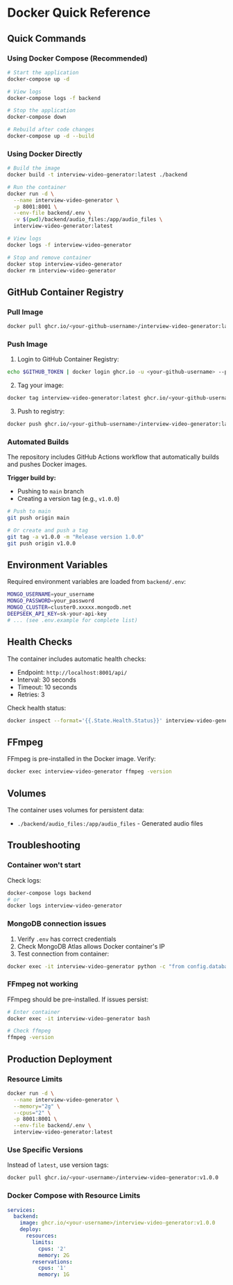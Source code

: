 # Docker Quick Reference

## Quick Commands

### Using Docker Compose (Recommended)

```bash
# Start the application
docker-compose up -d

# View logs
docker-compose logs -f backend

# Stop the application
docker-compose down

# Rebuild after code changes
docker-compose up -d --build
```

### Using Docker Directly

```bash
# Build the image
docker build -t interview-video-generator:latest ./backend

# Run the container
docker run -d \
  --name interview-video-generator \
  -p 8001:8001 \
  --env-file backend/.env \
  -v $(pwd)/backend/audio_files:/app/audio_files \
  interview-video-generator:latest

# View logs
docker logs -f interview-video-generator

# Stop and remove container
docker stop interview-video-generator
docker rm interview-video-generator
```

## GitHub Container Registry

### Pull Image

```bash
docker pull ghcr.io/<your-github-username>/interview-video-generator:latest
```

### Push Image

1. Login to GitHub Container Registry:
```bash
echo $GITHUB_TOKEN | docker login ghcr.io -u <your-github-username> --password-stdin
```

2. Tag your image:
```bash
docker tag interview-video-generator:latest ghcr.io/<your-github-username>/interview-video-generator:latest
```

3. Push to registry:
```bash
docker push ghcr.io/<your-github-username>/interview-video-generator:latest
```

### Automated Builds

The repository includes GitHub Actions workflow that automatically builds and pushes Docker images.

**Trigger build by:**
- Pushing to `main` branch
- Creating a version tag (e.g., `v1.0.0`)

```bash
# Push to main
git push origin main

# Or create and push a tag
git tag -a v1.0.0 -m "Release version 1.0.0"
git push origin v1.0.0
```

## Environment Variables

Required environment variables are loaded from `backend/.env`:

```bash
MONGO_USERNAME=your_username
MONGO_PASSWORD=your_password
MONGO_CLUSTER=cluster0.xxxxx.mongodb.net
DEEPSEEK_API_KEY=sk-your-api-key
# ... (see .env.example for complete list)
```

## Health Checks

The container includes automatic health checks:
- Endpoint: `http://localhost:8001/api/`
- Interval: 30 seconds
- Timeout: 10 seconds
- Retries: 3

Check health status:
```bash
docker inspect --format='{{.State.Health.Status}}' interview-video-generator
```

## FFmpeg

FFmpeg is pre-installed in the Docker image. Verify:

```bash
docker exec interview-video-generator ffmpeg -version
```

## Volumes

The container uses volumes for persistent data:
- `./backend/audio_files:/app/audio_files` - Generated audio files

## Troubleshooting

### Container won't start

Check logs:
```bash
docker-compose logs backend
# or
docker logs interview-video-generator
```

### MongoDB connection issues

1. Verify `.env` has correct credentials
2. Check MongoDB Atlas allows Docker container's IP
3. Test connection from container:
```bash
docker exec -it interview-video-generator python -c "from config.database import get_database; print(get_database())"
```

### FFmpeg not working

FFmpeg should be pre-installed. If issues persist:
```bash
# Enter container
docker exec -it interview-video-generator bash

# Check ffmpeg
ffmpeg -version
```

## Production Deployment

### Resource Limits

```bash
docker run -d \
  --name interview-video-generator \
  --memory="2g" \
  --cpus="2" \
  -p 8001:8001 \
  --env-file backend/.env \
  interview-video-generator:latest
```

### Use Specific Versions

Instead of `latest`, use version tags:
```bash
docker pull ghcr.io/<your-username>/interview-video-generator:v1.0.0
```

### Docker Compose with Resource Limits

```yaml
services:
  backend:
    image: ghcr.io/<your-username>/interview-video-generator:v1.0.0
    deploy:
      resources:
        limits:
          cpus: '2'
          memory: 2G
        reservations:
          cpus: '1'
          memory: 1G
```
